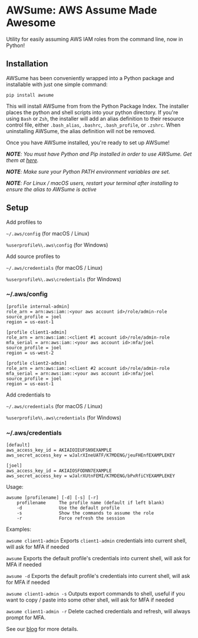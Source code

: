 # AWSume: AWS Assume Made Awesome

Utility for easily assuming AWS IAM roles from the command line, now in Python!

## Installation

AWSume has been conveniently wrapped into a Python package and installable with just one simple command:

`pip install awsume`

This will install AWSume from from the Python Package Index. The installer places the python and shell scripts into your python directory. If you're using `Bash` or `Zsh`, the installer will add an alias definition to their resource control file, either `.bash_alias`, `.bashrc`, `.bash_profile`, or `.zshrc`. When uninstalling AWSume, the alias definition will not be removed.

Once you have AWSume installed, you're ready to set up AWSume!

***NOTE**: You must have Python and Pip installed in order to use AWSume. Get them at [here](https://www.python.org).*

***NOTE**: Make sure your Python PATH environment variables are set.*

***NOTE**: For Linux / macOS users, restart your terminal after installing to ensure the alias to AWSume is active*

## Setup

Add profiles to

`~/.aws/config` (for macOS / Linux)

`%userprofile%\.aws\config` (for Windows)

Add source profiles to

`~/.aws/credentials` (for macOS / Linux)

`%userprofile%\.aws\credentials` (for Windows)

### ~/.aws/config

```
[profile internal-admin]
role_arn = arn:aws:iam::<your aws account id>/role/admin-role
source_profile = joel
region = us-east-1

[profile client1-admin]
role_arn = arn:aws:iam::<client #1 account id>/role/admin-role
mfa_serial = arn:aws:iam::<your aws account id>:mfa/joel
source_profile = joel
region = us-west-2

[profile client2-admin]
role_arn = arn:aws:iam::<client #2 account id>/role/admin-role
mfa_serial = arn:aws:iam::<your aws account id>:mfa/joel
source_profile = joel
region = us-east-1
```

Add credentials to

`~/.aws/credentials` (for macOS / Linux)

`%userprofile%\.aws\credentials` (for Windows)

### ~/.aws/credentials

```
[default]
aws_access_key_id = AKIAIOIEUFSN9EXAMPLE
aws_secret_access_key = wJalrXIneUATF/K7MDENG/jeuFHEnfEXAMPLEKEY

[joel]
aws_access_key_id = AKIAIOSFODNN7EXAMPLE
aws_secret_access_key = wJalrXUtnFEMI/K7MDENG/bPxRfiCYEXAMPLEKEY
```

Usage:

```
awsume [profilename] [-d] [-s] [-r]
    profilename     The profile name (default if left blank)
    -d              Use the default profile
    -s              Show the commands to assume the role
    -r              Force refresh the session
```

Examples:

`awsume client1-admin`
Exports `client1-admin` credentials into current shell, will ask for MFA if needed

`awsume`
Exports the default profile's credentials into current shell, will ask for MFA if needed

`awsume -d`
Exports the default profile's credentials into current shell, will ask for MFA if needed

`awsume client1-admin -s`
Outputs export commands to shell, useful if you want to copy / paste into some other shell, will ask for MFA if needed

`awsume client1-admin -r`
Delete cached credentials and refresh, will always prompt for MFA.

See our [blog](https://www.trek10.com/blog/awsume-aws-assume-made-awesome) for more details.